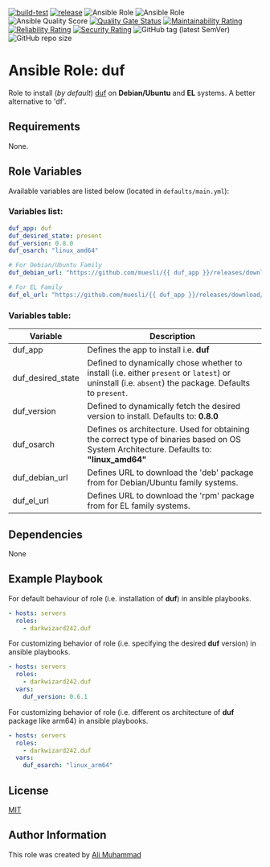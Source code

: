 [![build-test](https://github.com/darkwizard242/ansible-role-duf/workflows/build-and-test/badge.svg?branch=master)](https://github.com/darkwizard242/ansible-role-duf/actions?query=workflow%3Abuild-and-test) [![release](https://github.com/darkwizard242/ansible-role-duf/workflows/release/badge.svg)](https://github.com/darkwizard242/ansible-role-duf/actions?query=workflow%3Arelease) ![Ansible Role](https://img.shields.io/ansible/role/56561?color=dark%20green%20) ![Ansible Role](https://img.shields.io/ansible/role/d/56561?label=role%20downloads) ![Ansible Quality Score](https://img.shields.io/ansible/quality/56561?label=ansible%20quality%20score) [![Quality Gate Status](https://sonarcloud.io/api/project_badges/measure?project=ansible-role-duf&metric=alert_status)](https://sonarcloud.io/dashboard?id=ansible-role-duf) [![Maintainability Rating](https://sonarcloud.io/api/project_badges/measure?project=ansible-role-duf&metric=sqale_rating)](https://sonarcloud.io/dashboard?id=ansible-role-duf) [![Reliability Rating](https://sonarcloud.io/api/project_badges/measure?project=ansible-role-duf&metric=reliability_rating)](https://sonarcloud.io/dashboard?id=ansible-role-duf) [![Security Rating](https://sonarcloud.io/api/project_badges/measure?project=ansible-role-duf&metric=security_rating)](https://sonarcloud.io/dashboard?id=ansible-role-duf) ![GitHub tag (latest SemVer)](https://img.shields.io/github/tag/darkwizard242/ansible-role-duf?label=release) ![GitHub repo size](https://img.shields.io/github/repo-size/darkwizard242/ansible-role-duf?color=orange&style=flat-square)

# Ansible Role: duf

Role to install (_by default_) [duf](https://github.com/muesli/duf) on **Debian/Ubuntu** and **EL** systems. A better alternative to 'df'.

## Requirements

None.

## Role Variables

Available variables are listed below (located in `defaults/main.yml`):

### Variables list:

```yaml
duf_app: duf
duf_desired_state: present
duf_version: 0.8.0
duf_osarch: "linux_amd64"

# For Debian/Ubuntu Family
duf_debian_url: "https://github.com/muesli/{{ duf_app }}/releases/download/v{{ duf_version }}/{{ duf_app }}_{{ duf_version }}_{{ duf_osarch }}.deb"

# For EL Family
duf_el_url: "https://github.com/muesli/{{ duf_app }}/releases/download/v{{ duf_version }}/{{ duf_app }}_{{ duf_version }}_{{ duf_osarch }}.rpm"
```

### Variables table:

Variable          | Description
----------------- | ----------------------------------------------------------------------------------------------------------------------------------------------------
duf_app           | Defines the app to install i.e. **duf**
duf_desired_state | Defined to dynamically chose whether to install (i.e. either `present` or `latest`) or uninstall (i.e. `absent`) the package. Defaults to `present`.
duf_version       | Defined to dynamically fetch the desired version to install. Defaults to: **0.8.0**
duf_osarch        | Defines os architecture. Used for obtaining the correct type of binaries based on OS System Architecture. Defaults to: **"linux_amd64"**
duf_debian_url    | Defines URL to download the 'deb' package from for Debian/Ubuntu family systems.
duf_el_url        | Defines URL to download the 'rpm' package from for EL family systems.

## Dependencies

None

## Example Playbook

For default behaviour of role (i.e. installation of **duf**) in ansible playbooks.

```yaml
- hosts: servers
  roles:
    - darkwizard242.duf
```

For customizing behavior of role (i.e. specifying the desired **duf** version) in ansible playbooks.

```yaml
- hosts: servers
  roles:
    - darkwizard242.duf
  vars:
    duf_version: 0.6.1
```

For customizing behavior of role (i.e. different os architecture of **duf** package like arm64) in ansible playbooks.

```yaml
- hosts: servers
  roles:
    - darkwizard242.duf
  vars:
    duf_osarch: "linux_arm64"
```

## License

[MIT](https://github.com/darkwizard242/ansible-role-duf/blob/master/LICENSE)

## Author Information

This role was created by [Ali Muhammad](https://www.alimuhammad.dev)
